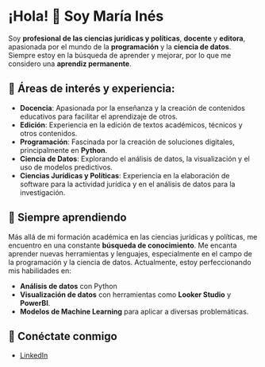 # ¡Hola! 👋 Soy María Inés

Soy **profesional de las ciencias jurídicas y políticas**, **docente** y **editora**, apasionada por el mundo de la **programación** y la **ciencia de datos**. Siempre estoy en la búsqueda de aprender y mejorar, por lo que me considero una **aprendiz permanente**.

## 🧠 Áreas de interés y experiencia:

- **Docencia**: Apasionada por la enseñanza y la creación de contenidos educativos para facilitar el aprendizaje de otros.
- **Edición**: Experiencia en la edición de textos académicos, técnicos y otros contenidos.
- **Programación**: Fascinada por la creación de soluciones digitales, principalmente en **Python**.
- **Ciencia de Datos**: Explorando el análisis de datos, la visualización y el uso de modelos predictivos.
- **Ciencias Jurídicas y Políticas**: Experiencia en la elaboración de software para la actividad jurídica y en el análisis de datos para la investigación.

## 🌱 Siempre aprendiendo

Más allá de mi formación académica en las ciencias jurídicas y políticas, me encuentro en una constante **búsqueda de conocimiento**. Me encanta aprender nuevas herramientas y lenguajes, especialmente en el campo de la programación y la ciencia de datos. Actualmente, estoy perfeccionando mis habilidades en:

- **Análisis de datos** con Python
- **Visualización de datos** con herramientas como **Looker Studio** y **PowerBI**.
- **Modelos de Machine Learning** para aplicar a diversas problemáticas.

## 🔗 Conéctate conmigo
- [LinkedIn](https://www.linkedin.com/in/mariainesabarrateguif)
